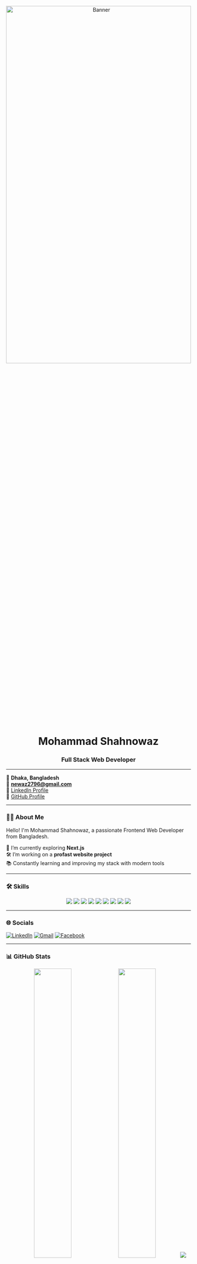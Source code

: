 <!-- Banner Image -->
<p align="center">
  <img src="https://i.ibb.co/zTpw6Hjb/Whats-App-Image-2025-06-25-at-12-22-52-PM.jpg" alt="Banner" width="100%" height="50%" />
</p>

<h1 align="center">Mohammad Shahnowaz</h1>
<h3 align="center">Full Stack Web Developer</h3>

---

📍 **Dhaka, Bangladesh**  
📧 **[newaz2796@gmail.com](mailto:newaz2796@gmail.com)**  
🔗 [LinkedIn Profile](https://www.linkedin.com/in/mohammad-newaz-b44113370/)  
🔗 [GitHub Profile](https://github.com/newaz2580)

---

### 👨‍💻 About Me

Hello! I'm Mohammad Shahnowaz, a passionate Frontend Web Developer from Bangladesh.

🌱 I’m currently exploring **Next.js**  
🛠️ I’m working on a **profast website project**  
📚 Constantly learning and improving my stack with modern tools

---

### 🛠️ Skills

<p align="center">
  <img src="https://img.shields.io/badge/HTML5-E34F26?style=for-the-badge&logo=html5" />
  <img src="https://img.shields.io/badge/CSS3-1572B6?style=for-the-badge&logo=css3" />
  <img src="https://img.shields.io/badge/TailwindCSS-06B6D4?style=for-the-badge&logo=tailwindcss" />
  <img src="https://img.shields.io/badge/React-20232A?style=for-the-badge&logo=react" />
  <img src="https://img.shields.io/badge/Firebase-FFCA28?style=for-the-badge&logo=firebase" />
  <img src="https://img.shields.io/badge/Node.js-339933?style=for-the-badge&logo=node-dot-js" />
  <img src="https://img.shields.io/badge/Express-000000?style=for-the-badge&logo=express" />
  <img src="https://img.shields.io/badge/MongoDB-47A248?style=for-the-badge&logo=mongodb" />
  <img src="https://img.shields.io/badge/Git-F05032?style=for-the-badge&logo=git" />
</p>

---

### 🌐 Socials

[![LinkedIn](https://img.shields.io/badge/LinkedIn-0A66C2?style=flat&logo=linkedin&logoColor=white)](https://www.linkedin.com/in/mohammad-newaz-b44113370/)
[![Gmail](https://img.shields.io/badge/Gmail-D14836?style=flat&logo=gmail&logoColor=white)](mailto:newaz2796@gmail.com)
[![Facebook](https://img.shields.io/badge/Facebook-1877F2?style=flat&logo=facebook&logoColor=white)](https://www.facebook.com/)

---

### 📊 GitHub Stats

<p align="center">
  <img src="https://github-readme-stats.vercel.app/api?username=newaz2580&show_icons=true&theme=radical" width="45%" />
  <img src="https://github-readme-stats.vercel.app/api/top-langs/?username=newaz2580&layout=compact&theme=radical" width="45%" />
  <img src="https://github-readme-streak-stats.herokuapp.com/?user=newaz2580&theme=radical" />
</p>

---

### 📌 Pinned Projects

# 🌟 Kids School Website 

## 📚 Overview

**Empowering students from a small age towards a greater vision** —  
With courage, confidence, creativity, and compassion to make their **unique contribution** in a diverse and dynamic world.

This website presents a responsive and modern school landing page, covering different academic levels (Kinder, Elementary, Middle) with a call-to-action for enrollment.

---

 
📁 GitHub Repo: [Assignment-2-Kids-school](https://github.com/newaz2580/Assignment-2-Kids-school)

---

# Project 2
Live Link: [Service Sharing](https://service-sharing-app.web.app)
Repo Link: [Server](https://github.com/newaz2580/service-sharing-app-server) [Client](https://github.com/newaz2580/service-sharing-client)





# Project 3
Live Link: [Hobby Group](https://hobby-group-app.web.app/)
Repo Link: [Server](https://github.com/newaz2580/server-134) [Client](https://github.com/newaz2580/clinet-side-123)




Thanks for visiting my profile! Feel free to connect and collaborate 🤝

